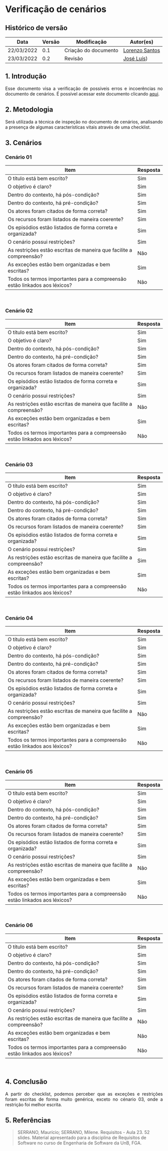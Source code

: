 # Verificação de cenários

## Histórico de versão

|Data | Versão | Modificação | Autor(es)|
| -- | -- | -- | -- |
| 22/03/2022 |  0.1   | Criação do documento |  [Lorenzo Santos](https://github.com/lorenzo7377) |
| 23/03/2022 |  0.2   | Revisão |   [José Luís](https://github.com/joseluis-rt)) |



## 1. Introdução
<p style="text-align: justify">
Esse documento visa a verificação de possíveis erros e incoerências no documento de cenários. É possível acessar este documento clicando <a href="https://requisitos-de-software.github.io/2021.2-PontoFacil/elicitacao/cenarios/">aqui</a>.
</p>

## 2. Metodologia
<p style="text-align: justify">Será utilizada a técnica de inspeção no documento de cenários, analisando a presença de algumas características vitais através de uma checklist.</p>

## 3. Cenários
### Cenário 01
|Item | Resposta | 
| -- | -- |
| O título está bem escrito? |  Sim| 
| O objetivo é claro? | Sim| |
|Dentro do contexto, há pós-condição?|	Sim|
|Dentro do contexto, há pré-condição?|	Sim|
|Os atores foram citados de forma correta?|	Sim|
|Os recursos foram listados de maneira coerente?|	Sim|
|Os episódios estão listados de forma correta e organizada?|	Sim|
|O cenário possui restrições?|	Sim|
|As restrições estão escritas de maneira que facilite a compreensão?|	Não|
|As exceções estão bem organizadas e bem escritas?|	Sim|
|Todos os termos importantes para a compreensão estão linkados aos léxicos?|	Não|

<br>

### Cenário 02
|Item | Resposta | 
| -- | -- |
| O título está bem escrito? |  Sim| 
| O objetivo é claro? | Sim| |
|Dentro do contexto, há pós-condição?|	Sim|
|Dentro do contexto, há pré-condição?|	Sim|
|Os atores foram citados de forma correta?|	Sim|
|Os recursos foram listados de maneira coerente?|	Sim|
|Os episódios estão listados de forma correta e organizada?|	Sim|
|O cenário possui restrições?|	Sim|
|As restrições estão escritas de maneira que facilite a compreensão?|	Não|
|As exceções estão bem organizadas e bem escritas?|	Sim|
|Todos os termos importantes para a compreensão estão linkados aos léxicos?|	Não|
<br>

### Cenário 03
|Item | Resposta | 
| -- | -- |
| O título está bem escrito? |  Sim| 
| O objetivo é claro? | Sim| |
|Dentro do contexto, há pós-condição?|	Sim|
|Dentro do contexto, há pré-condição?|	Sim|
|Os atores foram citados de forma correta?|	Sim|
|Os recursos foram listados de maneira coerente?|	Sim|
|Os episódios estão listados de forma correta e organizada?|	Sim|
|O cenário possui restrições?|	Sim|
|As restrições estão escritas de maneira que facilite a compreensão?|	Sim|
|As exceções estão bem organizadas e bem escritas?|	Sim|
|Todos os termos importantes para a compreensão estão linkados aos léxicos?|	Não|

<br>

### Cenário 04
|Item | Resposta | 
| -- | -- |
| O título está bem escrito? |  Sim| 
| O objetivo é claro? | Sim| |
|Dentro do contexto, há pós-condição?|	Sim|
|Dentro do contexto, há pré-condição?|	Sim|
|Os atores foram citados de forma correta?|	Sim|
|Os recursos foram listados de maneira coerente?|	Sim|
|Os episódios estão listados de forma correta e organizada?|	Sim|
|O cenário possui restrições?|	Sim|
|As restrições estão escritas de maneira que facilite a compreensão?|	Não|
|As exceções estão bem organizadas e bem escritas?|	Sim|
|Todos os termos importantes para a compreensão estão linkados aos léxicos?|	Não|

<br>

### Cenário 05
|Item | Resposta | 
| -- | -- |
| O título está bem escrito? |  Sim| 
| O objetivo é claro? | Sim| |
|Dentro do contexto, há pós-condição?|	Sim|
|Dentro do contexto, há pré-condição?|	Sim|
|Os atores foram citados de forma correta?|	Sim|
|Os recursos foram listados de maneira coerente?|	Sim|
|Os episódios estão listados de forma correta e organizada?|	Sim|
|O cenário possui restrições?|	Sim|
|As restrições estão escritas de maneira que facilite a compreensão?|	Não|
|As exceções estão bem organizadas e bem escritas?|	Sim|
|Todos os termos importantes para a compreensão estão linkados aos léxicos?|	Não|

<br>

### Cenário 06
|Item | Resposta | 
| -- | -- |
| O título está bem escrito? |  Sim| 
| O objetivo é claro? | Sim| |
|Dentro do contexto, há pós-condição?|	Sim|
|Dentro do contexto, há pré-condição?|	Sim|
|Os atores foram citados de forma correta?|	Sim|
|Os recursos foram listados de maneira coerente?|	Sim|
|Os episódios estão listados de forma correta e organizada?|	Sim|
|O cenário possui restrições?|	Sim|
|As restrições estão escritas de maneira que facilite a compreensão?|	Não|
|As exceções estão bem organizadas e bem escritas?|	Não|
|Todos os termos importantes para a compreensão estão linkados aos léxicos?|	Não|

<br>

## 4. Conclusão
<p style="text-align: justify">A partir do checklist, podemos perceber que as exceções e restrições foram escritas de forma muito genérica, exceto no cénario 03, onde a restrição foi melhor escrita.</p>

## 5. Referências

> SERRANO, Maurício; SERRANO, Milene. Requisitos - Aula 23. 52 slides. Material apresentado para a disciplina de Requisitos de Software no curso de Engenharia de Software da UnB, FGA.
